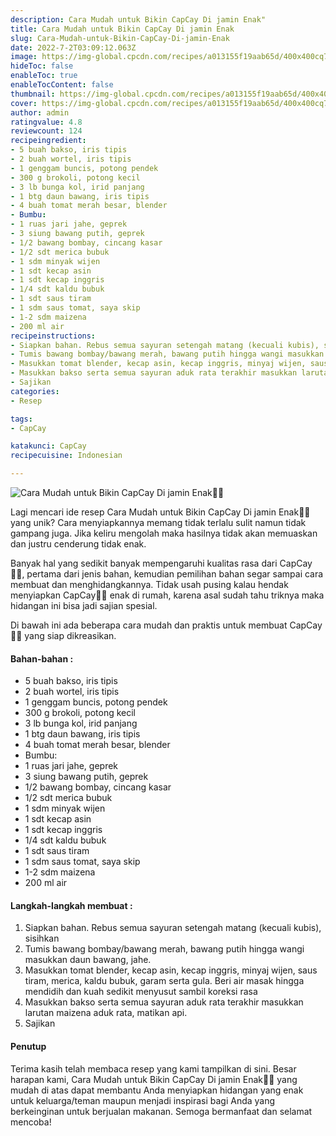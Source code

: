 ```yaml
---
description: Cara Mudah untuk Bikin CapCay Di jamin Enak"
title: Cara Mudah untuk Bikin CapCay Di jamin Enak
slug: Cara-Mudah-untuk-Bikin-CapCay-Di-jamin-Enak
date: 2022-7-2T03:09:12.063Z
image: https://img-global.cpcdn.com/recipes/a013155f19aab65d/400x400cq70/photo.jpg
hideToc: false
enableToc: true
enableTocContent: false
thumbnail: https://img-global.cpcdn.com/recipes/a013155f19aab65d/400x400cq70/photo.jpg
cover: https://img-global.cpcdn.com/recipes/a013155f19aab65d/400x400cq70/photo.jpg
author: admin
ratingvalue: 4.8
reviewcount: 124
recipeingredient:
- 5 buah bakso, iris tipis
- 2 buah wortel, iris tipis
- 1 genggam buncis, potong pendek
- 300 g brokoli, potong kecil
- 3 lb bunga kol, irid panjang
- 1 btg daun bawang, iris tipis
- 4 buah tomat merah besar, blender
- Bumbu:
- 1 ruas jari jahe, geprek
- 3 siung bawang putih, geprek
- 1/2 bawang bombay, cincang kasar
- 1/2 sdt merica bubuk
- 1 sdm minyak wijen
- 1 sdt kecap asin
- 1 sdt kecap inggris
- 1/4 sdt kaldu bubuk
- 1 sdt saus tiram
- 1 sdm saus tomat, saya skip
- 1-2 sdm maizena
- 200 ml air
recipeinstructions:
- Siapkan bahan. Rebus semua sayuran setengah matang (kecuali kubis), sisihkan
- Tumis bawang bombay/bawang merah, bawang putih hingga wangi masukkan daun bawang, jahe.
- Masukkan tomat blender, kecap asin, kecap inggris, minyaj wijen, saus tiram, merica, kaldu bubuk, garam serta gula. Beri air masak hingga mendidih dan kuah sedikit menyusut sambil koreksi rasa
- Masukkan bakso serta semua sayuran aduk rata terakhir masukkan larutan maizena aduk rata, matikan api.
- Sajikan
categories:
- Resep

tags:
- CapCay

katakunci: CapCay
recipecuisine: Indonesian

---
```


![Cara Mudah untuk Bikin CapCay Di jamin Enak👩‍🍳](https://img-global.cpcdn.com/recipes/a013155f19aab65d/400x400cq70/photo.jpg)

Lagi mencari ide resep Cara Mudah untuk Bikin CapCay Di jamin Enak👩‍🍳 yang unik? Cara menyiapkannya memang tidak terlalu sulit namun tidak gampang juga. Jika keliru mengolah maka hasilnya tidak akan memuaskan dan justru cenderung tidak enak.

Banyak hal yang sedikit banyak mempengaruhi kualitas rasa dari CapCay👩‍🍳, pertama dari jenis bahan, kemudian pemilihan bahan segar sampai cara membuat dan menghidangkannya. Tidak usah pusing kalau hendak menyiapkan CapCay👩‍🍳 enak di rumah, karena asal sudah tahu triknya maka hidangan ini bisa jadi sajian spesial.

Di bawah ini ada beberapa cara mudah dan praktis untuk membuat CapCay👩‍🍳 yang siap dikreasikan.

<!--inarticleads1-->

#### Bahan-bahan :

- 5 buah bakso, iris tipis
- 2 buah wortel, iris tipis
- 1 genggam buncis, potong pendek
- 300 g brokoli, potong kecil
- 3 lb bunga kol, irid panjang
- 1 btg daun bawang, iris tipis
- 4 buah tomat merah besar, blender
- Bumbu:
- 1 ruas jari jahe, geprek
- 3 siung bawang putih, geprek
- 1/2 bawang bombay, cincang kasar
- 1/2 sdt merica bubuk
- 1 sdm minyak wijen
- 1 sdt kecap asin
- 1 sdt kecap inggris
- 1/4 sdt kaldu bubuk
- 1 sdt saus tiram
- 1 sdm saus tomat, saya skip
- 1-2 sdm maizena
- 200 ml air

<!--inarticleads2-->

#### Langkah-langkah membuat :

1. Siapkan bahan. Rebus semua sayuran setengah matang (kecuali kubis), sisihkan
1. Tumis bawang bombay/bawang merah, bawang putih hingga wangi masukkan daun bawang, jahe.
1. Masukkan tomat blender, kecap asin, kecap inggris, minyaj wijen, saus tiram, merica, kaldu bubuk, garam serta gula. Beri air masak hingga mendidih dan kuah sedikit menyusut sambil koreksi rasa
1. Masukkan bakso serta semua sayuran aduk rata terakhir masukkan larutan maizena aduk rata, matikan api.
1. Sajikan

#### Penutup

Terima kasih telah membaca resep yang kami tampilkan di sini. Besar harapan kami, Cara Mudah untuk Bikin CapCay Di jamin Enak👩‍🍳 yang mudah di atas dapat membantu Anda menyiapkan hidangan yang enak untuk keluarga/teman maupun menjadi inspirasi bagi Anda yang berkeinginan untuk berjualan makanan. Semoga bermanfaat dan selamat mencoba!